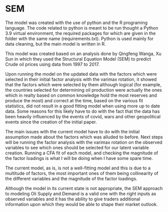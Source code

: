 # SEM

The model was created with the use of python and the R programing language. The code related to python is meant to be run thought a Python 3.9 virtual environment, the required packages for which are given in the folder with the same name (requirements.txt). Python is used mainly for data cleaning, but the main model is written in R.

This model was created based on an analysis done by Qingfeng Wanga, Xu Sun in which they used the Structural Equation Model (SEM) to predict Crude oil prices using data from 1997 to 2017.

Upon running the model on the updated data with the factors which were selected in their initial factor analysis with the varimax rotation, it showed that the factors which were selected by them although logical (for example, the countries selected for determining oil production were actually the ones which in realty based on common knowledge hold the most reserves and produce the most) and correct at the time, based on the various fit statistics, did not result in a good fitting model when using more up to date data. Some reasons for this likely have to do with the fact that the data has been heavily influenced by the events of covid, wars and other geopolitical events since the creation of the initial paper.

The main issues with the current model have to do with the initial assumption made about the factors which was alluded to before. Next steps will be running the factor analysis with the varimax rotation on the observed variables to see which ones should be selected for our latent variable creation. Running a CFA fit of each model, and checking the magnitude of the factor loadings is what I will be doing when I have some spare time.

The current model, as is, is not a well-fitting model and this is due to a multitude of factors, the most important ones of them being collinearity of the different variables and the magnitude of the factor loadings.

Although the model in its current state is not appropriate, the SEM approach to modeling Oli Supply and Demand is a valid one with the right inputs as observed variables and it has the ability to give traders additional information upon which they would be able to shape their market outlook.

